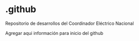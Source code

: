 # .github
Repositorio de desarrollos del Coordinador Eléctrico Nacional

Agregar aqui información para inicio del github
